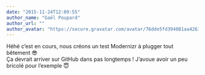 ```yaml
---
date: "2015-11-24T12:09:55"
author_name: "Gaël Poupard"
author_url: ""
author_avatar: "https://secure.gravatar.com/avatar/76dde5fd394081aa4261802372fe2e33?s=48&d=mm&r=g"
---
```

Héhé c’est en cours, nous créons un test Modernizr à plugger tout bêtement&nbsp;😎  
Ça devrait arriver sur GitHub dans pas longtemps&nbsp;! J’avoue avoir un peu bricolé pour l’exemple&nbsp;😇